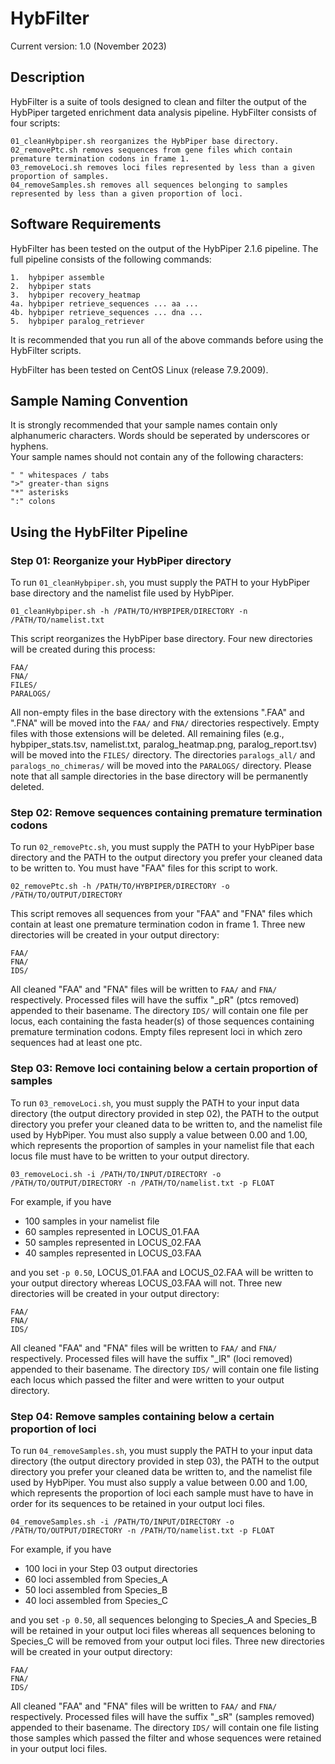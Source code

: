 # HybFilter

Current version: 1.0 (November 2023)

## Description

HybFilter is a suite of tools designed to clean and filter the output of the HybPiper targeted enrichment data analysis pipeline. HybFilter consists of four scripts:

```
01_cleanHybpiper.sh reorganizes the HybPiper base directory.  
02_removePtc.sh removes sequences from gene files which contain premature termination codons in frame 1.  
03_removeLoci.sh removes loci files represented by less than a given proportion of samples.  
04_removeSamples.sh removes all sequences belonging to samples represented by less than a given proportion of loci.
```


## Software Requirements

HybFilter has been tested on the output of the HybPiper 2.1.6 pipeline. The full pipeline consists of the following commands:

```
1.  hybpiper assemble  
2.  hybpiper stats  
3.  hybpiper recovery_heatmap  
4a. hybpiper retrieve_sequences ... aa ...  
4b. hybpiper retrieve_sequences ... dna ...  
5.  hybpiper paralog_retriever
```

It is recommended that you run all of the above commands before using the HybFilter scripts.

HybFilter has been tested on CentOS Linux (release 7.9.2009).

## Sample Naming Convention

It is strongly recommended that your sample names contain only alphanumeric characters. Words should be seperated by underscores or hyphens.  
Your sample names should not contain any of the following characters:

```
" " whitespaces / tabs
">" greater-than signs
"*" asterisks
":" colons
```

## Using the HybFilter Pipeline

### Step 01: Reorganize your HybPiper directory

To run `01_cleanHybpiper.sh`, you must supply the PATH to your HybPiper base directory and the namelist file used by HybPiper.

```
01_cleanHybpiper.sh -h /PATH/TO/HYBPIPER/DIRECTORY -n /PATH/TO/namelist.txt
```

This script reorganizes the HybPiper base directory. Four new directories will be created during this process:

```
FAA/
FNA/
FILES/
PARALOGS/
```

All non-empty files in the base directory with the extensions ".FAA" and ".FNA" will be moved into the `FAA/` and `FNA/` directories respectively. Empty files with those extensions will be deleted. All remaining files (e.g., hybpiper_stats.tsv, namelist.txt, paralog_heatmap.png, paralog_report.tsv) will be moved into the `FILES/` directory. The directories `paralogs_all/` and `paralogs_no_chimeras/` will be moved into the `PARALOGS/` directory. Please note that all sample directories in the base directory will be permanently deleted.

### Step 02: Remove sequences containing premature termination codons

To run `02_removePtc.sh`, you must supply the PATH to your HybPiper base directory and the PATH to the output directory you prefer your cleaned data to be written to. You must have "FAA" files for this script to work.

```
02_removePtc.sh -h /PATH/TO/HYBPIPER/DIRECTORY -o /PATH/TO/OUTPUT/DIRECTORY
```

This script removes all sequences from your "FAA" and "FNA" files which contain at least one premature termination codon in frame 1. Three new directories will be created in your output directory:

```
FAA/
FNA/
IDS/
```

All cleaned "FAA" and "FNA" files will be written to `FAA/` and `FNA/` respectively. Processed files will have the suffix "_pR" (ptcs removed) appended to their basename. The directory `IDS/` will contain one file per locus, each containing the fasta header(s) of those sequences containing premature termination codons. Empty files represent loci in which zero sequences had at least one ptc.

### Step 03: Remove loci containing below a certain proportion of samples

To run `03_removeLoci.sh`, you must supply the PATH to your input data directory (the output directory provided in step 02), the PATH to the output directory you prefer your cleaned data to be written to, and the namelist file used by HybPiper. You must also supply a value between 0.00 and 1.00, which represents the proportion of samples in your namelist file that each locus file must have to be written to your output directory.

```
03_removeLoci.sh -i /PATH/TO/INPUT/DIRECTORY -o /PATH/TO/OUTPUT/DIRECTORY -n /PATH/TO/namelist.txt -p FLOAT
```

For example, if you have

- 100 samples in your namelist file
- 60 samples represented in LOCUS_01.FAA
- 50 samples represented in LOCUS_02.FAA
- 40 samples represented in LOCUS_03.FAA

and you set `-p 0.50`, LOCUS_01.FAA and LOCUS_02.FAA will be written to your output directory whereas LOCUS_03.FAA will not. Three new directories will be created in your output directory:

```
FAA/
FNA/
IDS/
```

All cleaned "FAA" and "FNA" files will be written to `FAA/` and `FNA/` respectively. Processed files will have the suffix "_lR" (loci removed) appended to their basename. The directory `IDS/` will contain one file listing each locus which passed the filter and were written to your output directory.

### Step 04: Remove samples containing below a certain proportion of loci

To run `04_removeSamples.sh`, you must supply the PATH to your input data directory (the output directory provided in step 03), the PATH to the output directory you prefer your cleaned data be written to, and the namelist file used by HybPiper. You must also supply a value between 0.00 and 1.00, which represents the proportion of loci each sample must have to have in order for its sequences to be retained in your output loci files.

```
04_removeSamples.sh -i /PATH/TO/INPUT/DIRECTORY -o /PATH/TO/OUTPUT/DIRECTORY -n /PATH/TO/namelist.txt -p FLOAT
```

For example, if you have

- 100 loci in your Step 03 output directories
- 60 loci assembled from Species_A
- 50 loci assembled from Species_B
- 40 loci assembled from Species_C

and you set `-p 0.50`, all sequences belonging to Species_A and Species_B will be retained in your output loci files whereas all sequences beloning to Species_C will be removed from your output loci files. Three new directories will be created in your output directory:

```
FAA/
FNA/
IDS/
```

All cleaned "FAA" and "FNA" files will be written to `FAA/` and `FNA/` respectively. Processed files will have the suffix "_sR" (samples removed) appended to their basename. The directory `IDS/` will contain one file listing those samples which passed the filter and whose sequences were retained in your output loci files.

